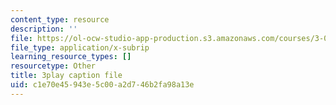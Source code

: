 ```yaml
---
content_type: resource
description: ''
file: https://ol-ocw-studio-app-production.s3.amazonaws.com/courses/3-091sc-introduction-to-solid-state-chemistry-fall-2010/c1e70e45943e5c00a2d746b2fa98a13e_fFg4uXMpnV0.vtt
file_type: application/x-subrip
learning_resource_types: []
resourcetype: Other
title: 3play caption file
uid: c1e70e45-943e-5c00-a2d7-46b2fa98a13e
---
```

